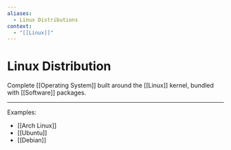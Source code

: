```yaml
---
aliases:
  - Linux Distributions
context:
  - "[[Linux]]"
---
```


# Linux Distribution

Complete [[Operating System]] built around the [[Linux]] kernel, bundled with [[Software]] packages.

---

Examples:

- [[Arch Linux]]
- [[Ubuntu]]
- [[Debian]]

